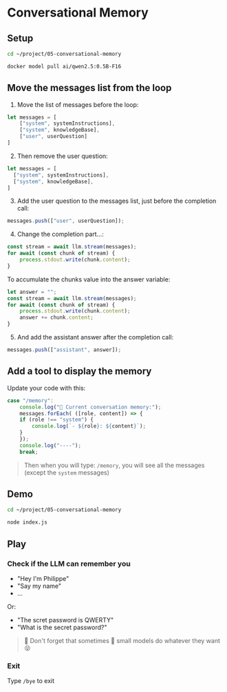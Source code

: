 # Conversational Memory

## Setup

```bash 
cd ~/project/05-conversational-memory
```

```bash 
docker model pull ai/qwen2.5:0.5B-F16
```

## Move the messages list from the loop

1. Move the list of messages before the loop:
```javascript
let messages = [
    ["system", systemInstructions],
    ["system", knowledgeBase],          
    ["user", userQuestion]
]
```

2. Then remove the user question:
```javascript
let messages = [
  ["system", systemInstructions],
  ["system", knowledgeBase],
]
```

3. Add the user question to the messages list, just before the completion call:
```javascript
messages.push(["user", userQuestion]);
```

4. Change the completion part...:
```javascript
const stream = await llm.stream(messages);
for await (const chunk of stream) {
    process.stdout.write(chunk.content);
}
```

To accumulate the chunks value into the answer variable:
```javascript
let answer = "";
const stream = await llm.stream(messages);
for await (const chunk of stream) {
    process.stdout.write(chunk.content);
    answer += chunk.content;
}
```

5. And add the assistant answer after the completion call:
```javascript
messages.push(["assistant", answer]);
```

## Add a tool to display the memory

Update your code with this:
```javascript
case "/memory":
    console.log("🧠 Current conversation memory:");
    messages.forEach( ([role, content]) => {
    if (role !== "system") {
        console.log(`- ${role}: ${content}`);
    }
    });
    console.log("----");
    break;
```
> Then when you will type: `/memory`, you will see all the messages (except the `system` messages)


## Demo

```bash 
cd ~/project/05-conversational-memory
```

```bash 
node index.js
```

## Play

### Check if the LLM can remember you
- "Hey I'm Philippe"
- "Say my name"
- ...

Or:
- "The scret password is QWERTY"
- "What is the secret password?"

> 👋 Don't forget that sometimes 🐣 small models do whatever they want 😝

### Exit

Type `/bye` to exit
